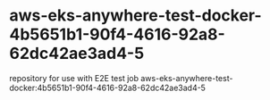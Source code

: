 # aws-eks-anywhere-test-docker-4b5651b1-90f4-4616-92a8-62dc42ae3ad4-5
repository for use with E2E test job aws-eks-anywhere-test-docker:4b5651b1-90f4-4616-92a8-62dc42ae3ad4-5
